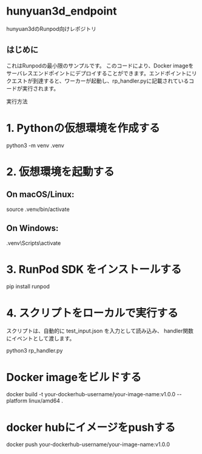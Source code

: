 # hunyuan3d_endpoint
hunyuan3dのRunpod向けレポジトリ



## はじめに
これはRunpodの最小限のサンプルです。
このコードにより、Docker imageをサーバレスエンドポイントにデプロイすることができます。エンドポイントにリクエストが到達すると、ワーカーが起動し、rp_handler.pyに記載されているコードが実行されます。


実行方法
# 1. Pythonの仮想環境を作成する
python3 -m venv .venv

# 2. 仮想環境を起動する
## On macOS/Linux:
source .venv/bin/activate

## On Windows:
.venv\Scripts\activate

# 3. RunPod SDK をインストールする
pip install runpod

# 4. スクリプトをローカルで実行する
スクリプトは、自動的に test_input.json を入力として読み込み、 handler関数にイベントとして渡します。

python3 rp_handler.py

# Docker imageをビルドする
docker build -t your-dockerhub-username/your-image-name:v1.0.0 --platform linux/amd64 .

# docker hubにイメージをpushする
docker push your-dockerhub-username/your-image-name:v1.0.0
